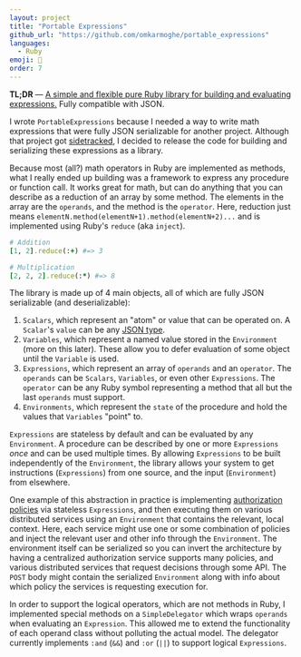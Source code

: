 ```yaml
---
layout: project
title: "Portable Expressions"
github_url: "https://github.com/omkarmoghe/portable_expressions"
languages:
  - Ruby
emoji: 🍱
order: 7
---
```


**TL;DR** &mdash; [A simple and flexible pure Ruby library for building and evaluating expressions.](https://github.com/omkarmoghe/portable_expressions) Fully compatible with JSON.

I wrote `PortableExpressions` because I needed a way to write math expressions that were fully JSON serializable for another project. Although that project got [sidetracked](https://www.commitstrip.com/en/2014/11/25/west-side-project-story), I decided to release the code for building and serializing these expressions as a library.

Because most (all?) math operators in Ruby are implemented as methods, what I really ended up building was a framework to express any procedure or function call. It works great for math, but can do anything that you can describe as a reduction of an array by some method. The elements in the array are the `operands`, and the method is the `operator`. Here, reduction just means `elementN.method(elementN+1).method(elementN+2)...` and is implemented using Ruby's `reduce` (aka `inject`).

```ruby
# Addition
[1, 2].reduce(:+) #=> 3

# Multiplication
[2, 2, 2].reduce(:*) #=> 8
```

The library is made up of 4 main objects, all of which are fully JSON serializable (and deserializable):

1. `Scalars`, which represent an "atom" or value that can be operated on. A `Scalar`'s `value` can be any [JSON type](https://www.w3schools.com/js/js_json_datatypes.asp).
1. `Variables`, which represent a named value stored in the `Environment` (more on this later). These allow you to defer evaluation of some object until the `Variable` is used.
1. `Expressions`, which represent an array of `operands` and an `operator`. The `operands` can be `Scalars`, `Variables`, or even other `Expressions`. The `operator` can be any Ruby symbol representing a method that all but the last `operands` must support.
1. `Environments`, which represent the `state` of the procedure and hold the values that `Variables` "point" to.

`Expressions` are stateless by default and can be evaluated by any `Environment`. A procedure can be described by one or more `Expressions` _once_ and can be used multiple times. By allowing `Expressions` to be built independently of the `Environment`, the library allows your system to get instructions (`Expressions`) from one source, and the input (`Environment`) from elsewhere.

One example of this abstraction in practice is implementing [authorization policies](https://github.com/omkarmoghe/portable_expressions#authorization-policies) via stateless `Expressions`, and then executing them on various distributed services using an `Environment` that contains the relevant, local context. Here, each service might use one or some combination of policies and inject the relevant user and other info through the `Environment`. The environment itself can be serialized so you can invert the architecture by having a centralized authorization service supports many policies, and various distributed services that request decisions through some API. The `POST` body might contain the serialized `Environment` along with info about which policy the services is requesting execution for.

In order to support the logical operators, which are not methods in Ruby, I implemented special methods on a `SimpleDelegator` which wraps `operands` when evaluating an `Expression`. This allowed me to extend the functionality of each operand class without polluting the actual model. The delegator currently implements `:and` (`&&`) and `:or` (`||`) to support logical `Expressions`.
